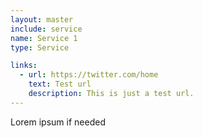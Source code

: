 ```yaml
---
layout: master
include: service
name: Service 1
type: Service

links:
  - url: https://twitter.com/home
    text: Test url
    description: This is just a test url.
---
```

Lorem ipsum if needed
